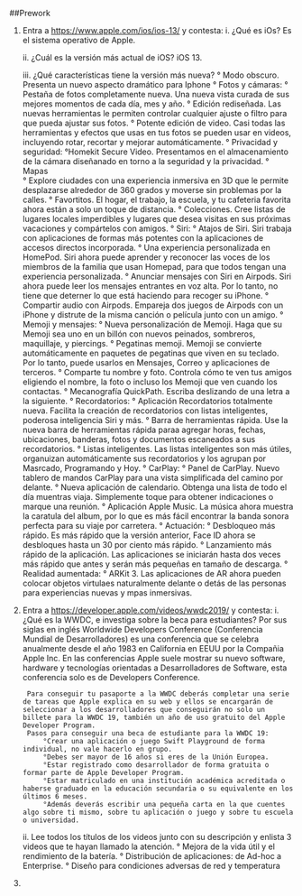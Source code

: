 ##Prework

1. Entra a https://www.apple.com/ios/ios-13/ y contesta:
    i. ¿Qué es iOs?
        Es el sistema operativo de Apple.

    ii. ¿Cuál es la versión más actual de iOS?
        iOS 13.

    iii. ¿Qué características tiene la versión más nueva?
        ° Modo obscuro. Presenta un nuevo aspecto dramático para Iphone 
        ° Fotos y cámaras:
            ° Pestaña de fotos completamente nueva. Una nueva vista curada de sus mejores momentos de cada día, mes y año.
            ° Edición rediseñada. Las nuevas herramientas le permiten controlar cualquier ajuste o filtro para que pueda ajustar sus fotos.
            ° Potente edición de video. Casi todas las herramientas y efectos que usas en tus fotos se pueden usar en videos, incluyendo rotar, recortar y mejorar automáticamente.
        ° Privacidad y seguridad:
            °Homekit Secure Video. Presentamos en el almacenamiento de la cámara diseñanado en torno a la seguridad y la privacidad. 
        ° Mapas     
            ° Explore ciudades con una experiencia inmersiva en 3D que le permite desplazarse alrededor de 360 grados y moverse sin problemas por la calles.
            ° Favortitos. El hogar, el trabajo, la escuela, y tu cafeteria favorita ahora están a solo un toque de distancia.
            ° Colecciones. Cree listas de lugares locales imperdibles y lugares que desea visitas en sus próximas vacaciones y compártelos con amigos.
        ° Siri:
            ° Atajos de Siri. Siri trabaja con aplicaciones de formas más potentes con la aplicaciones de accesos directos incorporada.
            ° Una experiencia personalizada en HomePod. Siri ahora puede aprender y reconocer las voces de los miembros de la familia que usan Homepad, para que todos tengan una experiencia personalizada.
            ° Anunciar mensajes con Siri en Airpods. Siri ahora puede leer los mensajes entrantes en voz alta. Por lo tanto, no tiene que deterner lo que está haciendo para recoger su iPhone.
            ° Compartir audio con Airpods. Empareja dos juegos de Airpods con un iPhone y distrute de la misma canción o película junto con un amigo.
        ° Memoji y mensajes:
            ° Nueva personalización de Memoji. Haga que su Memoji sea uno en un billón con nuevos peinados, sombreros, maquillaje, y piercings.
            ° Pegatinas memoji. Memoji se convierte automáticamente en paquetes de pegatinas que viven en su teclado. Por lo tanto, puede usarlos en Mensajes, Correo y aplicaciones de terceros.
            ° Comparte tu nombre y foto. Controla cómo te ven tus amigos eligiendo el nombre, la foto o incluso los Memoji que ven cuando los contactas.
            ° Mecanografía QuickPath. Escriba deslizando de una letra a la siguiente.
        ° Recordatorios:
            ° Aplicación Recordatorios totalmente nueva. Facilita la creación de recordatorios con listas inteligentes, poderosa inteligencia Siri y más.
            ° Barra de herramientas rápida. Use la nueva barra de herramientas rápida paraa agregar horas, fechas, ubicaciones, banderas, fotos y documentos escaneados a sus recordatorios.
            ° Listas inteligentes. Las listas inteligentes son más útiles, organuizan automáticamente sus recordatorios y los agrupan por Masrcado, Programando y Hoy.
        ° CarPlay:
            ° Panel de CarPlay. Nuevo tablero de mandos CarPlay para una vista simplificada del camino por delante.
            ° Nueva aplicación de calendario. Obtenga una lista de todo el día muentras viaja. Simplemente toque para obtener indicaciones o marque una reunión.
            ° Aplicación Apple Music. La música ahora muestra la caratula del album, por lo que es más fácil encontrar la banda sonora perfecta para su viaje por carretera.
        ° Actuación:
            ° Desbloqueo más rápido. Es más rápido que la versión anterior, Face ID ahora se desbloques hasta un 30 por ciento más rápido.
            ° Lanzamiento más rápido de la aplicación. Las aplicaciones se iniciarán hasta dos veces más rápido que antes y serán más pequeñas en tamaño de descarga.
        ° Realidad aumentada:
            ° ARKit 3. Las aplicaciones de AR ahora pueden colocar objetos virtulaes naturalmente delante o detás de las personas para experiencias nuevas y mpas inmersivas.


2. Entra a https://developer.apple.com/videos/wwdc2019/ y contesta:
    i. ¿Qué es la WWDC, e investiga sobre la beca para estudiantes?
        Por sus siglas en inglés Worldwide Developers Conference (Conferencia Mundial de Desarrolladores) es una conferencia que se celebra anualmente desde el año 1983 en California en EEUU por la Compañia Apple Inc. En las conferencias Apple suele mostrar su nuevo software, hardware y tecnologías orientadas a Desarrolladores de Software, esta conferencia solo es de Developers Conference.

        Para conseguir tu pasaporte a la WWDC deberás completar una serie de tareas que Apple explica en su web y ellos se encargarán de seleccionar a los desarrolladores que conseguirán no solo un billete para la WWDC 19, también un año de uso gratuito del Apple Developer Program.
        Pasos para conseguir una beca de estudiante para la WWDC 19:
            °Crear una aplicación o juego Swift Playground de forma individual, no vale hacerlo en grupo.
            °Debes ser mayor de 16 años si eres de la Unión Europea.
            °Estar registrado como desarrollador de forma gratuita o formar parte de Apple Developer Program.
            °Estar matriculado en una institución académica acreditada o haberse graduado en la educación secundaria o su equivalente en los últimos 6 meses.
            °Además deverás escribir una pequeña carta en la que cuentes algo sobre ti mismo, sobre tu aplicación o juego y sobre tu escuela o universidad.
    ii. Lee todos los títulos de los videos junto con su descripción y enlista 3 videos que te hayan llamado la atención.
        ° Mejora de la vida útil y el rendimiento de la batería.
        ° Distribución de aplicaciones: de Ad-hoc a Enterprise.
        ° Diseño para condiciones adversas de red y temperatura


3. 

